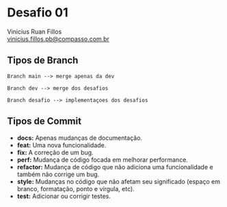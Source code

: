 # Desafio 01

Vinicius Ruan Fillos     
vinicius.fillos.pb@compasso.com.br


## Tipos de Branch

    Branch main --> merge apenas da dev

    Branch dev --> merge dos desafios

    Branch desafio --> implementaçoes dos desafios


## Tipos de Commit

- **docs:** Apenas mudanças de documentação.
- **feat:** Uma nova funcionalidade.
- **fix:** A correção de um bug.
- **perf:** Mudança de código focada em melhorar performance.
- **refactor:** Mudança de código que não adiciona uma funcionalidade e também não corrige um bug.
- **style:** Mudanças no código que não afetam seu significado (espaço em branco, formatação, ponto e vírgula, etc).
- **test:** Adicionar ou corrigir testes.
